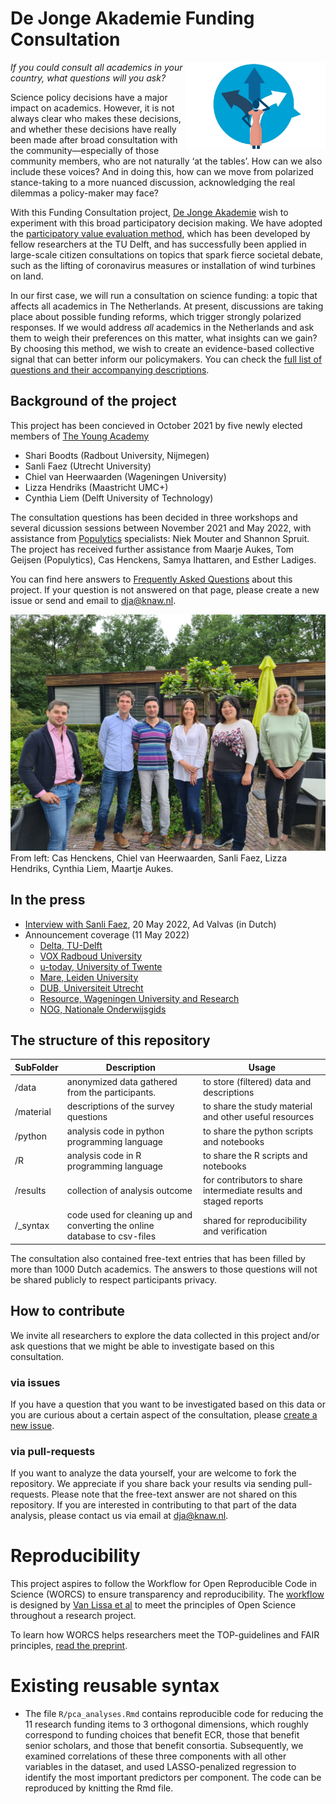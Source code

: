 # De Jonge Akademie Funding Consultation 


<a href='https://dejongeakademie.nl/en/projects/2150102.aspx'><img src='material/logo_collective_compass.png' align="right" height="139"></a>

<!-- a brief introduction to explain what the project is about    -->
*If you could consult all academics in your country, what questions will you ask?*

Science policy decisions have a major impact on academics. However, it is not always clear who makes these decisions, and whether these decisions have really been made after broad consultation with the community—especially of those community members, who are not naturally ‘at the tables’. How can we also include these voices? And in doing this, how can we move from polarized stance-taking to a more nuanced discussion, acknowledging the real dilemmas a policy-maker may face?

With this Funding Consultation project, [De Jonge Akademie](https://dejongeakademie.nl/) wish to experiment with this broad participatory decision making. We have adopted the [participatory value evaluation method](https://www.tudelft.nl/en/tpm/pve), which has been developed by fellow researchers at the TU Delft, and has successfully been applied in large-scale citizen consultations on topics that spark fierce societal debate, such as the lifting of coronavirus measures or installation of wind turbines on land.

In our first case, we will run a consultation on science funding: a topic that affects all academics in The Netherlands. At present, discussions are taking place about possible funding reforms, which trigger strongly polarized responses. If we would address *all* academics in the Netherlands and ask them to weigh their preferences on this matter, what insights can we gain? By choosing this method, we wish to create an evidence-based collective signal that can better inform our policymakers. You can check the [full list of questions and their accompanying descriptions](https://github.com/DeJongeAkademie/FundingConsultation2022/blob/master/material/Question_Descriptions.md).

## Background of the project

<!-- A few words on the history of the project-->
This project has been concieved in October 2021 by five newly elected members of [The Young Academy](https://www.dejongeakademie.nl/en/default.aspx)
+ Shari Boodts (Radbout University, Nijmegen)
+ Sanli Faez (Utrecht University)
+ Chiel van Heerwaarden (Wageningen University)
+ Lizza Hendriks (Maastricht UMC+)
+ Cynthia Liem (Delft University of Technology)

The consultation questions has been decided in three workshops and several dicussion sessions between November 2021 and May 2022, with assistance from [Populytics](https://populytics.nl/en/) specialists: Niek Mouter and Shannon Spruit. The project has received further assistance from Maarje Aukes, Tom Geijsen (Populytics), Cas Henckens, Samya Ihattaren, and Esther Ladiges.

You can find here answers to [Frequently Asked Questions](https://dejongeakademie.nl/faq+raadpleging+onderzoeksfinanciering/faq+research+funding+consultation/default.aspx#question=2210946) about this project. If your question is not answered on that page, please create a new issue or send and email to dja@knaw.nl.

 
![the Collective Compass team present at the DJA excursion May 2022](material/DJA_CCteam2022.jpeg "CC team 2022")  
From left: Cas Henckens, Chiel van Heerwaarden, Sanli Faez, Lizza Hendriks, Cynthia Liem, Maartje Aukes.


## In the press

+ [Interview with Sanli Faez](https://www.advalvas.vu.nl/nieuws/jonge-akademie-wil-wetenschappers-laten-meedenken-over-verdeling-onderzoeksgeld), 20 May 2022, Ad Valvas  (in Dutch)
+ Announcement coverage (11 May 2022)
    * [Delta, TU-Delft](https://www.delta.tudelft.nl/article/hoe-zou-jij-900-miljoen-euro-verdelen-vraagt-jonge-akademie#)
    * [VOX Radboud University](https://www.voxweb.nl/kort-nieuws/de-jonge-akademie-evalueert-onderzoeksfinanciering)
    * [u-today, University of Twente](https://www.utoday.nl/news/71419/hoe-zou-jij-900-miljoen-euro-verdelen-vraagt-jonge-akademie)
    * [Mare, Leiden University](https://www.mareonline.nl/nieuws/jonge-akademie-onderzoekt-hoe-zouden-jonge-wetenschappers-het-geld-verdelen/)
    * [DUB, Universiteit Utrecht](https://dub.uu.nl/nl/nieuws/%e2%80%98laat-het-stille-midden-meedenken-over-onderzoeksgeld%e2%80%99)
    * [Resource, Wageningen University and Research](https://www.resource-online.nl/index.php/2022/05/17/raadpleging-jonge-akademie-over-verdeling-onderzoeksgeld/)
    * [NOG, Nationale Onderwijsgids](https://www.nationaleonderwijsgids.nl/universiteit/nieuws/61535-de-jonge-akademie-geeft-wetenschappers-kans-om-mee-te-denken-over-geld.html)
    

## The structure of this repository

<!--  You can add rows to this table, using "|" to separate columns.         -->
SubFolder                    | Description                     | Usage         
----------------------------- | -------------------------------- | --------------
/data | anonymized data gathered from the participants. | to store (filtered) data and descriptions
/material | descriptions of the survey questions | to share the study material and other useful resources
/python | analysis code in python programming language | to share the python scripts and notebooks
/R | analysis code in R programming language | to share the R scripts and notebooks
/results | collection of analysis outcome  | for contributors to share intermediate results and staged reports
/_syntax | code used for cleaning up and converting the online database to csv-files | shared for reproducibility and verification


The consultation also contained free-text entries that has been filled by more than 1000 Dutch academics. 
The answers to those questions will not be shared publicly to respect participants privacy.


<!--  You can consider adding the following to this file:                    -->
<!--  * A citation reference for your project                                -->
<!--  * Contact information for questions/comments                           -->
<!--  * How people can offer to contribute to the project                    -->
<!--  * A contributor code of conduct, https://www.contributor-covenant.org/ -->

## How to contribute
We invite all researchers to explore the data collected in this project and/or ask questions that we might be able to investigate based on this consultation. 

### via issues
If you have a question that you want to be investigated based on this data or you are curious about a certain aspect of the consultation, please [create a new issue](https://github.com/DeJongeAkademie/FundingConsultation2022/issues/new/choose). 

### via pull-requests
If you want to analyze the data yourself, your are welcome to fork the repository. We appreciate if you share back your results via sending pull-requests.
Please note that the free-text answer are not shared on this repository. If you are interested in contributing to that part of the data analysis, please contact us via email at dja@knaw.nl.


# Reproducibility

This project aspires to follow the Workflow for Open Reproducible Code in Science (WORCS) to
ensure transparency and reproducibility. The [workflow](https://psyarxiv.com/k4wde/) is designed by 
[Van Lissa et al](10.31234/osf.io/k4wde)  to meet the principles of Open Science throughout a research project. 

To learn how WORCS helps researchers meet the TOP-guidelines and FAIR principles,
[read the preprint](https://osf.io/zcvbs/).

# Existing reusable syntax

* The file `R/pca_analyses.Rmd` contains reproducible code for reducing the 11 research funding items to 3 orthogonal dimensions, which roughly correspond to funding choices that benefit ECR, those that benefit senior scholars, and those that benefit consortia. Subsequently, we examined correlations of these three components with all other variables in the dataset, and used LASSO-penalized regression to identify the most important predictors per component. The code can be reproduced by knitting the Rmd file.

